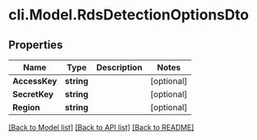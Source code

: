 # cli.Model.RdsDetectionOptionsDto

## Properties

Name | Type | Description | Notes
------------ | ------------- | ------------- | -------------
**AccessKey** | **string** |  | [optional] 
**SecretKey** | **string** |  | [optional] 
**Region** | **string** |  | [optional] 

[[Back to Model list]](../README.md#documentation-for-models) [[Back to API list]](../README.md#documentation-for-api-endpoints) [[Back to README]](../README.md)

